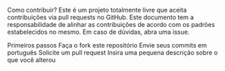 Como contribuir?
Este é um projeto totalmente livre que aceita contribuições via pull requests no GitHub. Este documento tem a responsabilidade de alinhar as contribuições de acordo com os padrões estabelecidos no mesmo. Em caso de dúvidas, abra uma issue.

Primeiros passos
Faça o fork este repositório
Envie seus commits em português
Solicite um pull request
Insira uma pequena descrição sobre o que você alterou